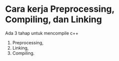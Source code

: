 # Cara kerja Preprocessing, Compiling, dan Linking

Ada 3 tahap untuk mencompile c++

1. Preprocessing,
2. Linking,
3. Compiling.
